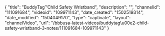 {
    "title": "BuddyTag&trade;Child Safety Wristband",
    "description": "",
    "channelid": "111091684",
    "videoid": "109971143",
    "date_created": "1502519314",
    "date_modified": "1504049170",
    "type": "captivate",
    "layout": "channelVideo",
    "url": "\/bbbusa-latest-videos\/buddytag\u00e2-child-safety-wristband-3-notes\/111091684-109971143"
}